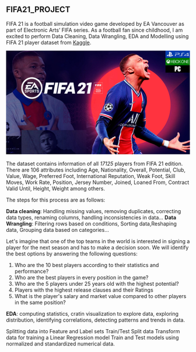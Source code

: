 ## FIFA21_PROJECT 
 
FIFA 21 is a football simulation video game developed by EA Vancouver as part of Electronic Arts’ FIFA series. As a football fan since childhood, I am excited to perform Data Cleaning, Data Wrangling, EDA and Modelling using FIFA 21 player dataset from [Kaggle](https://www.kaggle.com/datasets/ekrembayar/fifa-21-complete-player-dataset?select=fifa21_male2.csv).

![](https://github.com/EmiliaLopez/FIFA21_DA_PROJECT/blob/main/fifa.jpg)

The dataset contains information of all *17125* players from FIFA 21 edition. There are 106 attributes including Age, Nationality, Overall, Potential, Club, Value, Wage, Preferred Foot, International Reputation, Weak Foot, Skill Moves, Work Rate, Position, Jersey Number, Joined, Loaned From, Contract Valid Until, Height, Weight among others.

The steps for this process are as follows:

**Data cleaning**: Handling missing values, removing duplicates, correcting data types, renaming columns, handling inconsistencies in data...
**Data Wrangling**: Filtering rows based on conditions, Sorting data,Reshaping data, Grouping data based on categories...

Let's imagine that one of the top teams in the world is interested in signing a player for the next season and has to make a decision soon. We will identify the best options by answering the following questions:

1. Who are the 10 best players according to their statistics and performance?
3. Who are the  best players in every position in the game?
4. Who are the 5 players under 25 years old with the highest potential?
5. Players with the highest release clauses and their Ratings
6. What is the player's salary and market value compared to other players in the same position?


**EDA**: computing statistics, cratin visualization to explore data, exploring distribution, identifying correlations, detecting patterns and trends in data.

Splitting data into Feature and Label sets
Train/Test Split data
Transform data for training a Linear Regression model
Train and Test models using normalized and standardized numerical data.




